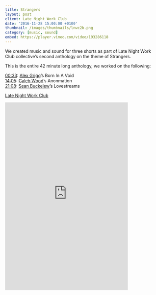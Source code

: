 ```yaml
---
title: Strangers
layout: post
client: Late Night Work Club
date: '2016-11-28 15:00:00 +0100'
thumbnail: /images/thumbnails/lnwc2b.png
category: [music, sound]
embed: https://player.vimeo.com/video/193286118
---
```


We created music and sound for three shorts as part of Late Night Work Club collective’s second anthology on the theme of Strangers.

This is the entire 42 minute long anthology, we worked on the following:

[00:33](https://vimeo.com/latenightworkclub/lnwcstrangers#t=33s): [Alex Grigg](http://alexgrigg.com/)’s Born In A Void<br>
[14:05](https://vimeo.com/193286118#t=845s): [Caleb Wood](https://vimeo.com/calebwood)’s Anonmation<br>
[21:08](https://vimeo.com/latenightworkclub/lnwcstrangers#t=1268s): [Sean Buckelew](http://seanbuckelew.com/)’s Lovestreams

[Late Night Work Club](http://latenightworkclub.com/)

<div id="bc"><iframe style="border: 0; width: 400px; height: 610px;" src="https://bandcamp.com/EmbeddedPlayer/album=640590452/size=large/bgcol=ffffff/linkcol=333333/transparent=true/" seamless><a href="http://skillbard.bandcamp.com/album/late-night-work-club-strangers-ost">Late Night Work Club: Strangers OST by Skillbard</a></iframe></div>

